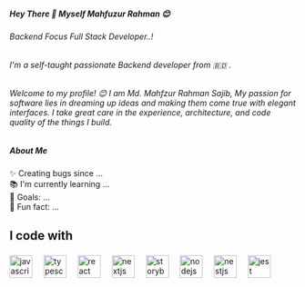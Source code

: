 <h5 align="left"; font-family: 'Architects Daughter'> Hey There 👋 Myself Mahfuzur Rahman 😊</h5>

<h6>Backend Focus Full Stack Developer..! </h6>
<h6>I'm a self-taught passionate Backend developer from 🇧🇩 .</h6>

<h6 align="left">Welcome to my profile! 😊 I am Md. Mahfzur Rahman Sajib, My passion for software lies in dreaming up ideas and making them come true with elegant interfaces. I take great care in the experience, architecture, and code quality of the things I build.</h6>

<h5 align="left">About Me</h5>
<p align="left">✨ Creating bugs since ...<br>📚 I'm currently learning ...<br>🎯 Goals: ...<br>🎲 Fun fact: ...</p>


<h2 align="left">I code with</h2>

###

<div align="left">
  <img src="https://cdn.jsdelivr.net/gh/devicons/devicon/icons/javascript/javascript-original.svg" height="40" alt="javascript logo"  />
  <img width="12" />
  <img src="https://cdn.jsdelivr.net/gh/devicons/devicon/icons/typescript/typescript-original.svg" height="40" alt="typescript logo"  />
  <img width="12" />
  <img src="https://cdn.jsdelivr.net/gh/devicons/devicon/icons/react/react-original.svg" height="40" alt="react logo"  />
  <img width="12" />
  <img src="https://cdn.jsdelivr.net/gh/devicons/devicon/icons/nextjs/nextjs-original.svg" height="40" alt="nextjs logo"  />
  <img width="12" />
  <img src="https://cdn.jsdelivr.net/gh/devicons/devicon/icons/storybook/storybook-original.svg" height="40" alt="storybook logo"  />
  <img width="12" />
  <img src="https://cdn.jsdelivr.net/gh/devicons/devicon/icons/nodejs/nodejs-original.svg" height="40" alt="nodejs logo"  />
  <img width="12" />
  <img src="https://cdn.jsdelivr.net/gh/devicons/devicon/icons/nestjs/nestjs-plain.svg" height="40" alt="nestjs logo"  />
  <img width="12" />
  <img src="https://cdn.jsdelivr.net/gh/devicons/devicon/icons/jest/jest-plain.svg" height="40" alt="jest logo"  />
</div>

###
